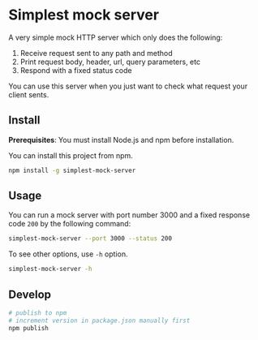 # Simplest mock server
A very simple mock HTTP server which only does the following: 

1. Receive request sent to any path and method
2. Print request body, header, url, query parameters, etc
3. Respond with a fixed status code

You can use this server when you just want to check what request your client sents.

## Install
**Prerequisites**: You must install Node.js and npm before installation.

You can install this project from npm.

```sh
npm install -g simplest-mock-server
```

## Usage
You can run a mock server with port number 3000 and a fixed response code `200` by the following command:

```sh
simplest-mock-server --port 3000 --status 200
```

To see other options, use `-h` option.

```sh
simplest-mock-server -h
```

## Develop
```sh
# publish to npm
# increment version in package.json manually first
npm publish
```
